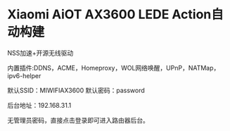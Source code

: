 # Xiaomi AiOT AX3600 LEDE Action自动构建

NSS加速+开源无线驱动

内置插件:DDNS，ACME，Homeproxy，WOL网络唤醒，UPnP，NATMap，ipv6-helper

默认SSID：MIWIFIAX3600   默认密码：password  

后台地址：192.168.31.1

无管理员密码，直接点击登录即可进入路由器后台。
